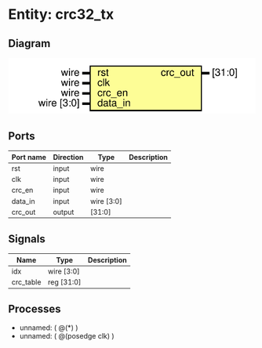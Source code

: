# Entity: crc32_tx

## Diagram

![Diagram](crc32_tx.svg "Diagram")
## Ports

| Port name | Direction | Type       | Description |
| --------- | --------- | ---------- | ----------- |
| rst       | input     | wire       |             |
| clk       | input     | wire       |             |
| crc_en    | input     | wire       |             |
| data_in   | input     | wire [3:0] |             |
| crc_out   | output    | [31:0]     |             |
## Signals

| Name      | Type       | Description |
| --------- | ---------- | ----------- |
| idx       | wire [3:0] |             |
| crc_table | reg [31:0] |             |
## Processes
- unnamed: ( @(*) )
- unnamed: ( @(posedge clk) )
